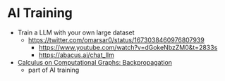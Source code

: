 AI Training
===========

* Train a LLM with your own large dataset
    * https://twitter.com/omarsar0/status/1673038460976807939
        * https://www.youtube.com/watch?v=dGokeNbzZM0&t=2833s
        * https://abacus.ai/chat_llm
* [Calculus on Computational Graphs: Backpropagation](https://colah.github.io/posts/2015-08-Backprop/)
    * part of AI training
